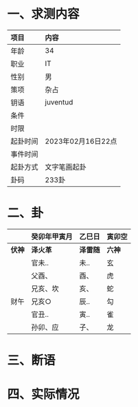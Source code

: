 # 一、求测内容
|项目|内容|
|:-|:-|
|年龄|34|
|职业|IT|
|性别|男|
|策项|杂占|
|钥语|juventud|
|条件||
|时限||
|起卦时间|2023年02月16日22点|
|事件时间||
|起卦方式|文字笔画起卦|
|卦码|233卦|

# 二、卦
||癸卯年甲寅月|乙巳日|寅卯空|
|:-|:-|:-|:-|
|**伏神**|**泽火革**|**泽雷随**|**六神**|
||官未..|未..|玄|
||父酉、|酉、|虎|
||兄亥、坎|亥、|蛇|
|财午|兄亥○|辰..|勾|
||官丑..|寅..|雀|
||孙卯、应|子、|龙|


# 三、断语

# 四、实际情况